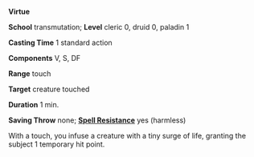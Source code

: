  **Virtue**

**School** transmutation; **Level** cleric 0, druid 0, paladin 1

**Casting Time** 1 standard action

**Components** V, S, DF

**Range** touch

**Target** creature touched

**Duration** 1 min.

**Saving Throw** none; **[Spell Resistance](../glossary.html#_spell-resistance)** yes (harmless)

With a touch, you infuse a creature with a tiny surge of life, granting the subject 1 temporary hit point.

